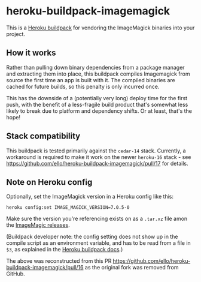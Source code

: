 heroku-buildpack-imagemagick
=================================

This is a [Heroku buildpack](http://devcenter.heroku.com/articles/buildpacks) for vendoring the ImageMagick binaries into your project.

## How it works
Rather than pulling down binary dependencies from a package manager and extracting them into place, this buildpack compiles Imagemagick from source the first time an app is built with it. The compiled binaries are cached for future builds, so this penalty is only incurred once.

This has the downside of a (potentially very long) deploy time for the first push, with the benefit of a less-fragile build product that's somewhat less likely to break due to platform and dependency shifts. Or at least, that's the hope!

## Stack compatibility
This buildpack is tested primarily against the `cedar-14` stack. Currently, a workaround is required to make it work on the newer `heroku-16` stack - see https://github.com/ello/heroku-buildpack-imagemagick/pull/17 for details.

## Note on Heroku config
Optionally, set the ImageMagick version in a Heroku config like this:

```
heroku config:set IMAGE_MAGICK_VERSION=7.0.5-0
```

Make sure the version you're referencing exists on as a `.tar.xz` file amon the [ImageMagic releases](http://www.imagemagick.org/download/releases/).

(Buildpack developer note: the config setting does not show up in the compile script as an environment variable, and has to be read from a file in `$3`, as explained in the [Heroku buildpack docs](https://devcenter.heroku.com/articles/buildpack-api#bin-compile-summary).)

The above was reconstructed from this PR https://github.com/ello/heroku-buildpack-imagemagick/pull/16 as the original fork was removed from GitHub.

